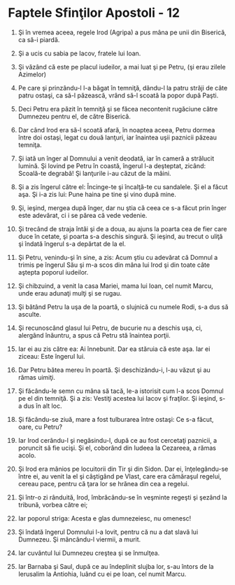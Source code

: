 # Faptele Sfin&#355;ilor Apostoli - 12

1. Şi în vremea aceea, regele Irod (Agripa) a pus mâna pe unii din Biserică, ca să-i piardă. 

2. Şi a ucis cu sabia pe Iacov, fratele lui Ioan. 

3. Şi văzând că este pe placul iudeilor, a mai luat şi pe Petru, (şi erau zilele Azimelor) 

4. Pe care şi prinzându-l l-a băgat în temniţă, dându-l la patru străji de câte patru ostaşi, ca să-l păzească, vrând să-l scoată la popor după Paşti. 

5. Deci Petru era păzit în temniţă şi se făcea necontenit rugăciune către Dumnezeu pentru el, de către Biserică. 

6. Dar când Irod era să-l scoată afară, în noaptea aceea, Petru dormea între doi ostaşi, legat cu două lanţuri, iar înaintea uşii paznicii păzeau temniţa. 

7. Şi iată un înger al Domnului a venit deodată, iar în cameră a strălucit lumină. Şi lovind pe Petru în coastă, îngerul l-a deşteptat, zicând: Scoală-te degrabă! Şi lanţurile i-au căzut de la mâini. 

8. Şi a zis îngerul către el: Încinge-te şi încalţă-te cu sandalele. Şi el a făcut aşa. Şi i-a zis lui: Pune haina pe tine şi vino după mine. 

9. Şi, ieşind, mergea după înger, dar nu ştia că ceea ce s-a făcut prin înger este adevărat, ci i se părea că vede vedenie. 

10. Şi trecând de straja întâi şi de a doua, au ajuns la poarta cea de fier care duce în cetate, şi poarta s-a deschis singură. Şi ieşind, au trecut o uliţă şi îndată îngerul s-a depărtat de la el. 

11. Şi Petru, venindu-şi în sine, a zis: Acum ştiu cu adevărat că Domnul a trimis pe îngerul Său şi m-a scos din mâna lui Irod şi din toate câte aştepta poporul iudeilor. 

12. Şi chibzuind, a venit la casa Mariei, mama lui Ioan, cel numit Marcu, unde erau adunaţi mulţi şi se rugau. 

13. Şi bătând Petru la uşa de la poartă, o slujnică cu numele Rodi, s-a dus să asculte. 

14. Şi recunoscând glasul lui Petru, de bucurie nu a deschis uşa, ci, alergând înăuntru, a spus că Petru stă înaintea porţii. 

15. Iar ei au zis către ea: Ai înnebunit. Dar ea stăruia că este aşa. Iar ei ziceau: Este îngerul lui. 

16. Dar Petru bătea mereu în poartă. Şi deschizându-i, l-au văzut şi au rămas uimiţi. 

17. Şi făcându-le semn cu mâna să tacă, le-a istorisit cum l-a scos Domnul pe el din temniţă. Şi a zis: Vestiţi acestea lui Iacov şi fraţilor. Şi ieşind, s-a dus în alt loc. 

18. Şi făcându-se ziuă, mare a fost tulburarea între ostaşi: Ce s-a făcut, oare, cu Petru? 

19. Iar Irod cerându-l şi negăsindu-l, după ce au fost cercetaţi paznicii, a poruncit să fie ucişi. Şi el, coborând din Iudeea la Cezareea, a rămas acolo. 

20. Şi Irod era mânios pe locuitorii din Tir şi din Sidon. Dar ei, înţelegându-se între ei, au venit la el şi câştigând pe Vlast, care era cămăraşul regelui, cereau pace, pentru că ţara lor se hrănea din cea a regelui. 

21. Şi într-o zi rânduită, Irod, îmbrăcându-se în veşminte regeşti şi şezând la tribună, vorbea către ei; 

22. Iar poporul striga: Acesta e glas dumnezeiesc, nu omenesc! 

23. Şi îndată îngerul Domnului l-a lovit, pentru că nu a dat slavă lui Dumnezeu. Şi mâncându-l viermii, a murit. 

24. Iar cuvântul lui Dumnezeu creştea şi se înmulţea. 

25. Iar Barnaba şi Saul, după ce au îndeplinit slujba lor, s-au întors de la Ierusalim la Antiohia, luând cu ei pe Ioan, cel numit Marcu. 

